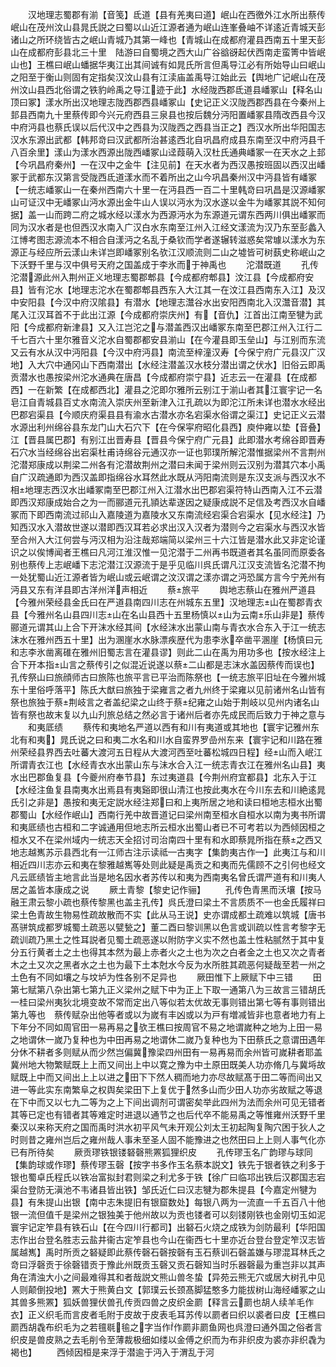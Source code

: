 <!-- { "loadSidebar": true } -->
　　汉地理志蜀郡有湔【音笺】氐道【县有羌夷曰道】岷山在西徼外江水所出蔡传岷山在茂州汶山县晁氏説之曰蜀以山近江源者通为岷山连峯叠岫不详逺近青城天彭诸山之所环绕皆古之岷山青城乃其第一峰也【青城山在成都府灌县西南五十里天彭山在成都府彭县北三十里　陆游曰自蜀境之西大山广谷谽谺起伏西南走蛮箐中皆岷山也】王樵曰岷山蟠据华夷江出其间诚有如晁氏所言但禹导江必有所始导山曰岷山之阳至于衡山则固有定指矣汉汶山县有江渎庙盖禹导江始此云【舆地广记岷山在茂州汶山县西北俗谓之铁豹岭禹之导江迹于此】水经陇西郡氐道县嶓冢山【释名山顶曰冢】漾水所出汉地理志陇西郡西县嶓冢山【史记正义汉陇西郡西县在今秦州上邽县西南九十里蔡传即今兴元府西县三泉县也按后魏分沔阳置嶓冢县隋改西县今汉中府沔县也蔡氏误以后代汉中之西县为汉陇西之西县当正之】西汉水所出华阳国志汉水东源出武都【韩邦竒曰汉武都所治甚逺西北自巩昌府成县东南至汉中府沔县千八百余里】漾山为漾水西源出陇西嶓冢山迳葭萌入汉杜氏通典嶓冢一在天水之上邽【今巩昌府秦州】一在汉中之金牛【注见前】在天水者为西汉愚按班固以西汉出嶓冢于武都东汉第言受陇西氐道漾水而不着所出之山今巩昌秦州汉中沔县皆有嶓冢【一统志嶓冢山一在秦州西南六十里一在沔县西一百二十里韩竒曰巩昌是汉源嶓冢山可证汉中无嶓冢山沔水源出金牛山人误以沔水为汉水遂以金牛为嶓冢其説不知何据】盖一山而跨二府之城水经以漾水为西源沔水为东源道元谓东西两川俱出嶓冢而同为汉水者是也但西汉水南入广汉白水东南至江州入江经文漾流为汉乃东至彭蠡入江博考图志源流本不相合自漾沔之名乱于桑钦而学者遂辗转滋惑矣常璩以漾水为东源正与经应所云漾山未详岂即嶓冢别名欤江汉顺流则二山之墟皆可树蓺史称岷山之下沃野千里与汉中俱号天府之国盖成于李氷而于神禹也
　　沱潜既道
　　孔传沱潜源此州入荆州正义地理志蜀郡郫县【今成都府郫县】汶江县【今成都府安县】皆有沱水【地理志沱水在蜀郡郫县西东入大江其一在汶江县西南东入江】及汉中安阳县【今汉中府汉隂县】有潜水【地理志灊谷水出安阳西南北入汉灊音潜】其尾入江汉耳首不于此出江源【今成都府崇庆州】有【音仇】江首出江南至犍为武阳【今成都府新津县】又入江岂沱之与潜盖西汉出嶓冢东南至巴郡江州入江行二千七百六十里尔雅音义沱水自蜀郡都安县湔山【在今灌县即玉垒山】与江别而东流又云有水从汉中沔阳县【今汉中府沔县】南流至梓潼汉寿【今保宁府广元县汉广汉地】入大穴中通冈山下西南潜出【水经注潜盖汉水枝分潜出谓之伏水】旧俗云即禹贡潜水也愚按梁州沱水通典在唐昌【今成都府崇宁县】近志云一在灌县【在成都西】一在新繁【在成都西北】灌县之沱即尔雅所云别江于湔山者其江寰宇记一名皂江自青城县百丈水南流入崇庆州至新津入江孔疏以为即沱江所未详也潜水水经出巴郡宕渠县【今顺庆府渠县县有渝水古潜水亦名宕渠水俗谓之渠江】史记正义云潜水源出利州绵谷县东龙门山大石穴下【在今保寜府昭化县西】庾仲雍以垫【音叠】江【晋县属巴郡】有别江出晋寿县【晋县今保宁府广元县】此即潜水考绵谷即晋寿石穴水当经绵谷出宕渠杜甫诗绵谷元通汉亦一证也郭璞所解沱潜惟据梁州不言荆州沱潜郑康成以荆梁二州各有沱潜故荆州之潜曰未闻于梁州则云汉别为潜其穴本小禹自广汉疏通即为西汉盖即指绵谷水耳然此水既从沔阳南流则是东汉支派与西汉水不相地理志西汉水出嶓冢南至巴郡江州入江潜水出巴郡宕渠符特山西南入江不云潜即西汉郑康成始合之为一而郦道元孔頴达辈遂因之疑康成説不足信及考西汉水自嶓冢而下即西南流过祁山入嘉陵道为嘉陵水又东南流经宕渠合宕渠水【见水经注】乃知西汉水入潜故世遂以潜即西汉耳若必求出汉入汉者为潜则今之宕渠水与西汉水皆至合州入大江何尝与沔汉相为沿注哉郑端简以梁州三十六江皆是潜水此又非定论谨识之以俟博闻者王樵曰凡河江淮汉惟一见沱潜于二州再书既道者其名虽同而原委各别也蔡传上志岷嶓下志沱潜江汉源流于是乎见临川呉氏谓凡江汉支流皆名沱潜不拘一处犹蜀山近江源者皆为岷山或云岷谓之汶汉谓之漾亦谓之沔恐属方言今宁羌州有沔县又东有洋县即古洋州洋声相近
　　蔡旅平
　　舆地志蔡山在雅州严道县【今雅州荣经县金氏曰在严道县南四川志在州城东五里】汉地理志山在蜀郡青衣县【今雅州名山县四川志山在名山县西十五里杨慎以山为云南乐山非是】蔡传郦道元谓其山上合下开沫水经其间【水经沫水出蒙山南与青衣水合东入于江一统志沫水在雅州西五十里】出为溷崖水水脉漂疾歴代为患李氷卒凿平溷崖【杨慎曰元和志李氷凿离碓在雅州旧蜀志言在灌县谬】则此二山在禹为用功多也【按水经注上合下开本指山言之蔡传引之似混近说遂以蔡二山都是志沫水盖因蔡传而误也】孔传祭山曰旅顔师古曰旅陈也旅平言已平治而陈祭也【一统志旅平旧址在今雅州城东十里俗呼落平】陈氏大猷曰旅独于梁雍言之者九州终于梁雍以见前诸州名山皆有祭也旅独于蔡荆岐言之者盖纪梁之山终于蔡纪雍之山始于荆岐以见州内诸名山皆有祭也故末复以九山刋旅总结之然必言于诸州后者亦先成民而后致力于神之意与
　　和夷厎绩
　　蔡传和夷地名严道以西有和川有夷道或其地也【寰宇记雅州东北有和夷】晁氏说之曰和夷二水名和川水自蛮界罗嵒州东来【寰宇记和川路在雅州荣经县界西去吐蕃大渡河五日程从大渡河西至吐蕃松城四日程】经山而入岷江所谓青衣江也【水经青衣水出蒙山东与沬水合入江一统志青衣江在雅州名山县】夷水出巴郡鱼复县【今夔州府奉节县】东过夷道县【今荆州府宜都县】北东入于江【水经注鱼复县南夷水出焉县有夷谿即很山清江也按此夷水在今川东去和川絶逺晁氏引之非是】愚按和夷无定説水经注郑曰和上夷所居之地和读曰桓地志桓水出蜀郡蜀山【水经作岷山】西南行羌中故晋道记曰梁州南至桓水自桓水以南为夷书所谓和夷厎绩也古桓和二字诚通用但地志所云桓水出蜀山者已不可考若以为西倾因桓之桓水又不在梁州域内一统志天全招讨司治南四十里有和水即蔡晁所指在蔡之西又地志越嶲苏示县西北有江师古注示读祗古夷字【集韵夷古作】此夷江与和川相近四川志亦云和夷在黎雅越嶲等处则此疑是禹贡之和夷而先儒顾不之引何也经文凡云厎绩皆主地言此当是地名因水者苏传以和夷为西南夷名曾氏谓严道有和川夷人居之盖皆本康成之说
　　厥土青黎【黎史记作骊】
　　孔传色青黑而沃壤【按马融王肃云黎小疏也蔡传黎黑也盖主孔传】呉氏澄曰梁土不言质质不一也金氏履祥曰梁土色青故生物易性疏故散而不实【此从马王说】史亦谓成都土疏难以筑城【唐书髙骈筑成都罗城蜀土疏恶以甓甃之】董二酉曰黎训黑以色言或训疏以性言考黎字无疏训疏乃黑土之性耳説者见蜀土疏恶遂以附防字义实不然也盖土性粘腻然于其中复分五行黄者土之土也得其本然为最上赤者火之土也为次之白者金之土也又次之青者木之土又次之黑者水之土也为最下土本尅水今反为水所胜其疏恶何疑哉至若一州之土色有不同如壤之与坟垆为性各别不足异也
　　厥田惟下上厥赋下中三错
　　田第七赋第八杂出第七第九正义梁州之赋下中为正上下取一通第八为三故言三错胡氏一桂曰梁州夷狄北境变故不常而定出八等似若太优故无事则错出第七等有事则错出第九等也　蔡传赋杂出他等者或以为嵗有丰凶或以为戸有増减皆非也意者地力有上下年分不同如周官田一易再易之欤王樵曰按周官不易之地谓嵗种之地为上田一易之地谓休一嵗乃复种也为中田再易之地谓休二嵗乃复种也为下田蔡氏之意谓田遇年分休不耕者多则赋从而少然岂偏冀豫梁四州田有一易再易而余州皆可嵗耕者耶盖冀州地大物繁赋既上上而又间出上中以寛之豫为中土原田既美人功亦脩几与冀埓故赋既上中而又间出上上以进之田下下然人稠而地力亦尽故赋髙于田二等而间出又进一等此实东南繁阜之权舆矣梁田下上复优于然多山而少田人功亦劣故赋之等退在下中而又以七九二等为之上下间出调剂可谓密矣举此四州为法而余州可见无错者其等已定也有错者其等难定时进退以通节之也后代卒不能易禹之等惟雍州沃野千里秦汉以来称天府之国而禹时洪水初平风气未开观公刘太王初起陶复陶穴困于狄人之时则昔之雍州岂后之雍州哉人事未至圣人固不能豫进之也然田曰上上则人事气化亦已有所待矣
　　厥贡璆铁银镂砮磬熊罴狐狸织皮
　　孔传璆玉名广韵璆与球同【集韵球或作璆】蔡传璆玉磬【按字书多作玉名蔡本説文】铁先于银者铁之利多于银也蜀卓氏程氏以铁冶富拟封君则梁之利尤多于铁【徐广曰临邛出铁后汉郡国志宕渠台登防无滇池不韦诸县皆出铁】邹氏近仁曰汉志犍为郡朱提县【今嘉定州犍为县】有朱提山出银【南中志朱提旧有银窟数处】每银八两为一流直一千五百八十他银一流但值千是梁州之银独美于他州故以为贡也镂者可以刻镂刚铁也金刚切玉如泥寰宇记定笮县有铁石山【在今四川行都司】出砮石火烧之成铁为剑防最利【华阳国志作出台登名胜志云盐井衞古定笮县也今山在衞西七十里亦近台登台登定笮汉志皆属越嶲】禹时所贡之砮疑即此蔡传磬石磬按磬有玉石蔡训石磬盖嫌与璆混耳林氏之竒曰浮磬贡于徐磬错贡于豫此州既贡玉磬又贡石磬知当时乐器磬最为重岂非以其声角在清浊大小之间最难得其和者哉説文熊山兽冬蛰【异苑云熊无穴或居大树孔中见人则颠倒投地】罴大于熊黄白文【郭璞云长颈髙脚猛憨多力能拔树山海经嶓冢之山其兽多熊罴】狐妖兽狸伏兽孔传贡四兽之皮织金罽【释言云罽也胡人续羊毛作衣】正义织毛而言皮者毛附于皮故于皮表毛耳苏传以罽者曰织以裘者曰皮【王樵曰罽西胡毳布织毛为之若氊毼毺之字当作作罽非罽鱼网也呉澄曰通外国之俗者言织皮是兽皮熟之去毛削令至薄裁极细如缕以金傅之织而为布非织皮为裘亦非织毳为褐也】
　　西倾因桓是来浮于潜逾于沔入于渭乱于河
